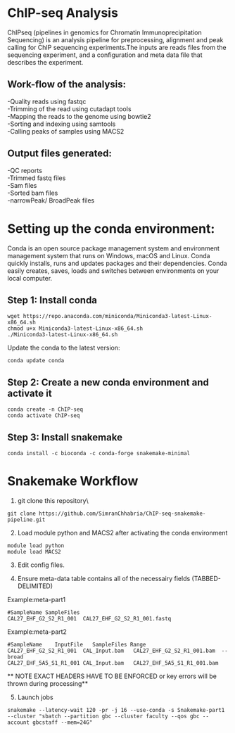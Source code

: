 # ChIP-seq Analysis
ChIPseq (pipelines in genomics for Chromatin Immunoprecipitation Sequencing) is an analysis pipeline for preprocessing, alignment and peak calling for ChIP sequencing experiments.The inputs are reads files from the sequencing experiment, and a configuration and meta data file that describes the experiment. 

## Work-flow of the analysis:
-Quality reads using fastqc<br/>
-Trimming of the read using cutadapt tools<br/>
-Mapping the reads to the genome using bowtie2<br/>
-Sorting and indexing using samtools<br/>
-Calling peaks of samples using MACS2<br/>

## Output files generated:
-QC reports<br/>
-Trimmed fastq files<br/>
-Sam files<br/>
-Sorted bam files<br/>
-narrowPeak/ BroadPeak files<br/>

# Setting up the conda environment:
Conda is an open source package management system and environment management system that runs on Windows, macOS and Linux. Conda quickly installs, runs and updates packages and their dependencies. Conda easily creates, saves, loads and switches between environments on your local computer.

## Step 1: Install conda

```
wget https://repo.anaconda.com/miniconda/Miniconda3-latest-Linux-x86_64.sh
chmod u+x Miniconda3-latest-Linux-x86_64.sh
./Miniconda3-latest-Linux-x86_64.sh
```

Update the conda to the latest version:

```
conda update conda
```

## Step 2: Create a new conda environment and activate it

```
conda create -n ChIP-seq
conda activate ChIP-seq
```

## Step 3: Install snakemake
```
conda install -c bioconda -c conda-forge snakemake-minimal
```

# Snakemake Workflow

1. git clone this repository\
```
git clone https://github.com/SimranChhabria/ChIP-seq-snakemake-pipeline.git
```

2. Load module python and MACS2 after activating the conda environment
```
module load python
module load MACS2
```
3. Edit config files.

4. Ensure meta-data table contains all of the necessairy fields (TABBED-DELIMITED)

Example:meta-part1

```
#SampleName	SampleFiles
CAL27_EHF_G2_S2_R1_001	CAL27_EHF_G2_S2_R1_001.fastq
```
 Example:meta-part2
 
 ```
 #SampleName	InputFile	SampleFiles	Range
CAL27_EHF_G2_S2_R1_001	CAL_Input.bam	CAL27_EHF_G2_S2_R1_001.bam	--broad
CAL27_EHF_5A5_S1_R1_001	CAL_Input.bam	CAL27_EHF_5A5_S1_R1_001.bam	
```
** NOTE EXACT HEADERS HAVE TO BE ENFORCED or key errors will be thrown during processing**

5. Launch jobs

```
snakemake --latency-wait 120 -pr -j 16 --use-conda -s Snakemake-part1 --cluster "sbatch --partition gbc --cluster faculty --qos gbc --account gbcstaff --mem=24G"
```





